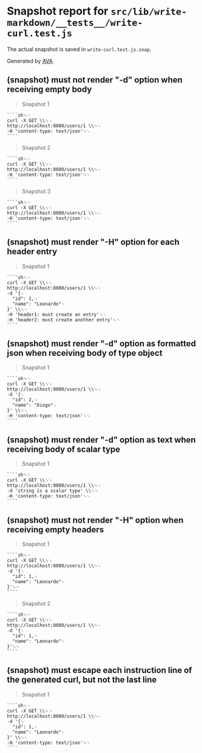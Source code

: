 # Snapshot report for `src/lib/write-markdown/__tests__/write-curl.test.js`

The actual snapshot is saved in `write-curl.test.js.snap`.

Generated by [AVA](https://ava.li).

## (snapshot) must not render "-d" option when receiving empty body

> Snapshot 1

    ````sh␍␊
    curl -X GET \\␍␊
    http://localhost:8080/users/1 \\␍␊
    -H 'content-type: text/json'␍␊
    ````

> Snapshot 2

    ````sh␍␊
    curl -X GET \\␍␊
    http://localhost:8080/users/1 \\␍␊
    -H 'content-type: text/json'␍␊
    ````

> Snapshot 3

    ````sh␍␊
    curl -X GET \\␍␊
    http://localhost:8080/users/1 \\␍␊
    -H 'content-type: text/json'␍␊
    ````

## (snapshot) must render "-H" option for each header entry

> Snapshot 1

    ````sh␍␊
    curl -X GET \\␍␊
    http://localhost:8080/users/1 \\␍␊
    -d '{␊
      "id": 1,␊
      "name": "Leonardo"␊
    }' \\␍␊
    -H 'header1: must create an entry'␍␊
    -H 'header2: must create another entry'␍␊
    ````

## (snapshot) must render "-d" option as formatted json when receiving body of type object

> Snapshot 1

    ````sh␍␊
    curl -X GET \\␍␊
    http://localhost:8080/users/1 \\␍␊
    -d '{␊
      "id": 2,␊
      "name": "Diogo"␊
    }' \\␍␊
    -H 'content-type: text/json'␍␊
    ````

## (snapshot) must render "-d" option as text when receiving body of scalar type

> Snapshot 1

    ````sh␍␊
    curl -X GET \\␍␊
    http://localhost:8080/users/1 \\␍␊
    -d 'string is a scalar type' \\␍␊
    -H 'content-type: text/json'␍␊
    ````

## (snapshot) must not render "-H" option when receiving empty headers

> Snapshot 1

    ````sh␍␊
    curl -X GET \\␍␊
    http://localhost:8080/users/1 \\␍␊
    -d '{␊
      "id": 1,␊
      "name": "Leonardo"␊
    }'␍␊
    ````

> Snapshot 2

    ````sh␍␊
    curl -X GET \\␍␊
    http://localhost:8080/users/1 \\␍␊
    -d '{␊
      "id": 1,␊
      "name": "Leonardo"␊
    }'␍␊
    ````

## (snapshot) must escape each instruction line of the generated curl, but not the last line

> Snapshot 1

    ````sh␍␊
    curl -X GET \\␍␊
    http://localhost:8080/users/1 \\␍␊
    -d '{␊
      "id": 1,␊
      "name": "Leonardo"␊
    }' \\␍␊
    -H 'content-type: text/json'␍␊
    ````
